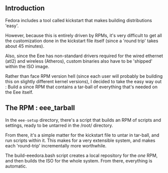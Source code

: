 ## Introduction ##

Fedora includes a tool called kickstart that makes building distributions 'easy'.

However, because this is entirely driven by RPMs, it's very difficult to get all the customization done in the kickstart file itself (since a 'round trip' takes about 45 minutes).

Also, since the Eee has non-standard drivers required for the wired ethernet (atl2) and wireless (Atheros), custom binaries also have to be 'shipped' within the ISO image.

Rather than face RPM version hell (since each user will probably be building this on slightly different kernel versions), I decided to take the easy way out :  Build a since RPM that contains a tar-ball of everything that's needed on the Eee itself.

## The RPM : eee\_tarball ##

In the `eee-setup` directory, there's a script that builds an RPM of scripts and settings, ready to be untarred in the /root/ directory.

From there, it's a simple matter for the kickstart file to untar in tar-ball, and run scripts within it.  This makes for a very extensible system, and makes each 'round-trip' incrementally more worthwhile.

The build-eeedora.bash script creates a local repository for the _one_ RPM, and then builds the ISO for the whole system.  From there, everything is automatic.